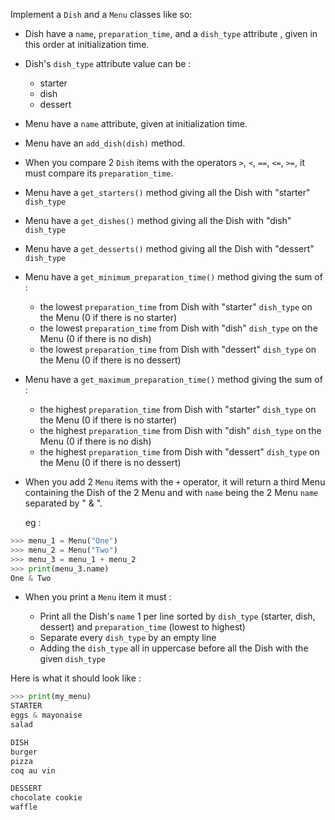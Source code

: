 Implement a `Dish` and a `Menu` classes like so:

- Dish have a `name`, `preparation_time`, and a `dish_type` attribute , given in this order at initialization time.
- Dish's `dish_type` attribute value can be :
    - starter
    - dish
    - dessert

- Menu have a `name` attribute, given at initialization time.
- Menu have an `add_dish(dish)` method.
- When you compare 2 `Dish` items with the operators `>`, `<`, `==`, `<=`, `>=`, it must compare its `preparation_time`.
- Menu have a `get_starters()` method giving all the Dish with "starter" `dish_type`
- Menu have a `get_dishes()` method giving all the Dish with "dish" `dish_type`
- Menu have a `get_desserts()` method giving all the Dish with "dessert" `dish_type`

- Menu have a `get_minimum_preparation_time()` method giving the sum of :
    - the lowest `preparation_time` from Dish with "starter" `dish_type` on the Menu (0 if there is no starter)
    - the lowest `preparation_time` from Dish with "dish" `dish_type` on the Menu (0 if there is no dish)
    - the lowest `preparation_time` from Dish with "dessert" `dish_type` on the Menu (0 if there is no dessert)

- Menu have a `get_maximum_preparation_time()` method giving the sum of :
    - the highest `preparation_time` from Dish with "starter" `dish_type` on the Menu (0 if there is no starter)
    - the highest `preparation_time` from Dish with "dish" `dish_type` on the Menu (0 if there is no dish)
    - the highest `preparation_time` from Dish with "dessert" `dish_type` on the Menu (0 if there is no dessert)

- When you add 2 `Menu` items with the `+` operator, it will return a third Menu containing the Dish of the 2 Menu and with `name` being the 2 Menu `name` separated by " & ".

  eg :

```python
>>> menu_1 = Menu("One")
>>> menu_2 = Menu("Two")
>>> menu_3 = menu_1 + menu_2
>>> print(menu_3.name)
One & Two
```


- When you print a `Menu` item it must :

    - Print all the Dish's `name` 1 per line sorted by `dish_type` (starter, dish, dessert) and `preparation_time` (lowest to highest)
    - Separate every `dish_type` by an empty line
    - Adding the `dish_type` all in uppercase before all the Dish with the given `dish_type`



Here is what it should look like :

```python
>>> print(my_menu)
STARTER
eggs & mayonaise
salad

DISH
burger
pizza
coq au vin

DESSERT
chocolate cookie
waffle
```

